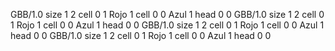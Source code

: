 <gs-board without-header> GBB/1.0
size 1 2
cell 0 1 Rojo 1 
cell 0 0 Azul 1 
head 0 0
 </gs-board>
<gs-board without-header> GBB/1.0
size 1 2
cell 0 1 Rojo 1 
cell 0 0 Azul 1 
head 0 0
 </gs-board>
<gs-board without-header> GBB/1.0
size 1 2
cell 0 1 Rojo 1 
cell 0 0 Azul 1 
head 0 0
 </gs-board>
<gs-board without-header> GBB/1.0
size 1 2
cell 0 1 Rojo 1 
cell 0 0 Azul 1 
head 0 0 </gs-board>